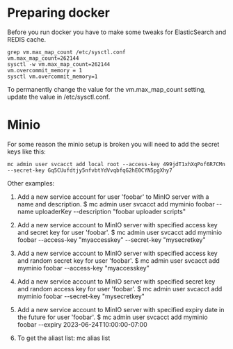
# Preparing docker


Before you run docker you have to make some tweaks for ElasticSearch and REDIS cache.

```
grep vm.max_map_count /etc/sysctl.conf
vm.max_map_count=262144
sysctl -w vm.max_map_count=262144
vm.overcommit_memory = 1
sysctl vm.overcommit_memory=1
```

To permanently change the value for the vm.max_map_count setting, update the value in /etc/sysctl.conf.


# Minio

For some reason the minio setup is broken you will need to add the secret keys like this:
```
mc admin user svcacct add local root --access-key 499jdT1xhXqPof6R7CMn --secret-key Gq5CUufdtjy5nfvbtYdVvqbfqG2hE0CYN5pgXhy7
```

Other examples:

1. Add a new service account for user 'foobar' to MinIO server with a name and description.
$ mc admin user svcacct add myminio foobar --name uploaderKey --description "foobar uploader scripts"

2. Add a new service account to MinIO server with specified access key and secret key for user 'foobar'.
$ mc admin user svcacct add myminio foobar --access-key "myaccesskey" --secret-key "mysecretkey"

3. Add a new service account to MinIO server with specified access key and random secret key for user 'foobar'.
   $ mc admin user svcacct add myminio foobar --access-key "myaccesskey"

4. Add a new service account to MinIO server with specified secret key and random access key for user 'foobar'.
$ mc admin user svcacct add myminio foobar --secret-key "mysecretkey"

5. Add a new service account to MinIO server with specified expiry date in the future for user 'foobar'.
$ mc admin user svcacct add myminio foobar --expiry 2023-06-24T10:00:00-07:00

6. To get the aliast list:
mc alias list

